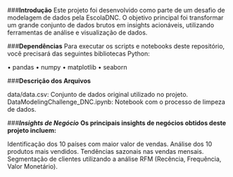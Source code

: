 ###**Introdução**
Este projeto foi desenvolvido como parte de um desafio de modelagem de dados pela EscolaDNC. O objetivo principal foi transformar um grande conjunto de dados brutos em insights acionáveis, utilizando ferramentas de análise e visualização de dados.

###**Dependências**
Para executar os scripts e notebooks deste repositório, você precisará das seguintes bibliotecas Python:

• pandas
• numpy
• matplotlib
• seaborn

###**Descrição dos Arquivos**

data/data.csv: Conjunto de dados original utilizado no projeto.
DataModelingChallenge_DNC.ipynb: Notebook com o processo de limpeza de dados.

###***Insights de Negócio***
**Os principais insights de negócios obtidos deste projeto incluem:**

Identificação dos 10 países com maior valor de vendas.
Análise dos 10 produtos mais vendidos.
Tendências sazonais nas vendas mensais.
Segmentação de clientes utilizando a análise RFM (Recência, Frequência, Valor Monetário).


